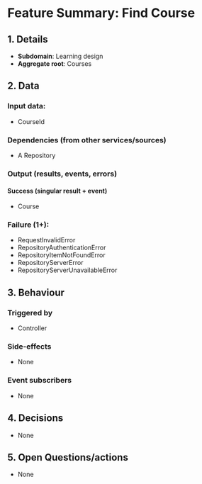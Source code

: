 # Feature Summary: Find Course

## 1. Details

- **Subdomain**: Learning design
- **Aggregate root**: Courses

## 2. Data

### Input data:

- CourseId

### Dependencies (from other services/sources)

- A Repository

### Output (results, events, errors)

#### Success (singular result + event)

- Course

### Failure (1+):

- RequestInvalidError
- RepositoryAuthenticationError
- RepositoryItemNotFoundError
- RepositoryServerError
- RepositoryServerUnavailableError

## 3. Behaviour

### Triggered by

- Controller

### Side-effects

- None

### Event subscribers

- None

## 4. Decisions

- None

## 5. Open Questions/actions

- None
